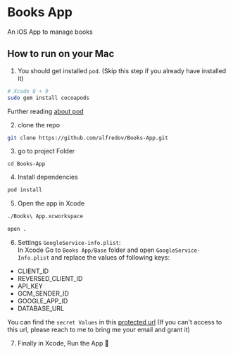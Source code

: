 # Books App
An iOS App to manage books

## How to run on your Mac
1. You should get installed `pod`. (Skip this step if you already have installed it)
```bash
# Xcode 8 + 9
sudo gem install cocoapods
```
Further reading [about pod](https://cocoapods.org/) 

2. clone the repo
```bash
git clone https://github.com/alfredov/Books-App.git
```

3. go to project Folder
```
cd Books-App
```

4. Install dependencies
```bash
pod install
```

5. Open the app in Xcode
```bash
./Books\ App.xcworkspace
```
```bash
open .
```

6. Settings `GoogleService-info.plist`:  
 In Xcode Go to `Books App/Base` folder and open `GoogleService-Info.plist` and replace the values of following keys:
 -  CLIENT_ID
 - REVERSED_CLIENT_ID
 - API_KEY
 - GCM_SENDER_ID
 - GOOGLE_APP_ID
 - DATABASE_URL

You can find the `secret Values` in this [protected url](https://sharelock.io/1/4eU-oMDqT6tEeL14GBCtVjRvqSLf0Gxlj_D6uIWXNrM.n8JhOb/bLTW-21B77eSuyMYaTrZ5b_gCzOw9r0NKKgToos_UjZ4bJNwJ1/5qqOGYitFZ2n9nKT_Myv6YiWMtZ4j7hkvJPuKGwPDG4whXvC41/ZcxFhqGfzKzpyB1XBfggfT8qpf_WIHckXPfL03pwspdnNFypKi/3aAKnaKMXGOsYWmPdmK2U4ypveilkIho-wNF-FCbc4akWmvhre/aDjOgp0BwgdX9UFhpYNuktyblfWk3AgKAwMNmvFUxehtrAXJWx/cMcAWj-QGv4B6-jD6uRbvnSieI3aw-PFr3UpNp32lTDvm7rMWW/ytwXy-RafVRHqmGolAD-6t08nQmKWhRmvdnCME7Mggc1X7IdRT/LA3bmDjGA64Hqrv_Z9m7PNaYBGy1gFjUHHCITbOCMOP1mu6IpX/BxHqGtB_IS5AC4GPG_Nfgho43G3ntC78w0velXoP2FKToVJG5C/8dOxiyX8vSVua8ErXFyNbJBvSaxYR2DLDW5K6u-CM5IlFs1144/7LoESB7bi4WETiJEKyAfTjdS-YV6fOUNEDKZTpxdLlWqOB0yj2/Dob6xkvna-6Sy9RzRwyUMnwSOf-Wvws0mBYgLeHTZa1--DhtUV/oiBFDuI96shQFdekYpKoZSNyMHQVA.01_R3WJlOmlav2rTmaky/bA)
(If you can't access to this url, please reach to me to bring me your email and grant it)

7. Finally in Xcode, Run the App 📱


